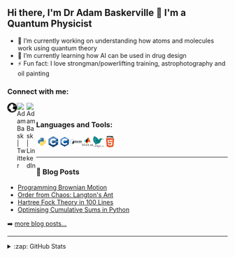## Hi there, I'm Dr Adam Baskerville 👋 I'm a Quantum Physicist

- 🔭 I’m currently working on understanding how atoms and molecules work using quantum theory
- 🌱 I’m currently learning how AI can be used in drug design
- ⚡ Fun fact: I love strongman/powerlifting training, astrophotography and oil painting

### Connect with me:

[<img align="left" alt="website" width="22px" src="https://raw.githubusercontent.com/iconic/open-iconic/master/svg/globe.svg" />][website]
[<img align="left" alt="AdamBask | Twitter" width="22px" src="https://cdn.jsdelivr.net/npm/simple-icons@v3/icons/twitter.svg" />][twitter]
[<img align="left" alt="AdamBask | LinkedIn" width="22px" src="https://cdn.jsdelivr.net/npm/simple-icons@v3/icons/linkedin.svg" />][linkedin]

<br />

### Languages and Tools:

<img align="left" alt="Python" width="26px" src="https://raw.githubusercontent.com/github/explore/80688e429a7d4ef2fca1e82350fe8e3517d3494d/topics/python/python.png" />

<img align="left" alt="Python" width="26px" src="https://raw.githubusercontent.com/github/explore/80688e429a7d4ef2fca1e82350fe8e3517d3494d/topics/cpp/cpp.png" />

<img align="left" alt="Python" width="26px" src="https://raw.githubusercontent.com/github/explore/80688e429a7d4ef2fca1e82350fe8e3517d3494d/topics/c/c.png" />

<img align="left" alt="Python" width="26px" src="https://raw.githubusercontent.com/github/explore/80688e429a7d4ef2fca1e82350fe8e3517d3494d/topics/bash/bash.png" />

<img align="left" alt="Python" width="26px" src="https://raw.githubusercontent.com/github/explore/80688e429a7d4ef2fca1e82350fe8e3517d3494d/topics/matlab/matlab.png" />

<img align="left" alt="Python" width="26px" src="https://raw.githubusercontent.com/github/explore/80688e429a7d4ef2fca1e82350fe8e3517d3494d/topics/latex/latex.png" />

<img align="left" alt="Python" width="26px" src="https://raw.githubusercontent.com/github/explore/80688e429a7d4ef2fca1e82350fe8e3517d3494d/topics/html/html.png" />

<br />
<br />

---

### 📕 Blog Posts

<!-- BLOG-POST-LIST:START -->
- [Programming Brownian Motion](https://adambaskerville.github.io/posts/BrownianMotion/)
- [Order from Chaos: Langton's Ant ](https://adambaskerville.github.io/posts/LangtonsAnt/)
- [Hartree Fock Theory in 100 Lines](https://adambaskerville.github.io/posts/HartreeFockGuide/)
- [Optimising Cumulative Sums in Python](https://adambaskerville.github.io/posts/CumulativeSum/)
<!-- BLOG-POST-LIST:END -->

➡️ [more blog posts...](https://adambaskerville.github.io/tabs/archives/)

---

<details>
  <summary>:zap: GitHub Stats</summary>

  <img align="left" alt="Adam Baskerville's GitHub Stats" src="https://github-readme-stats.vercel.app/api?username=adambaskerville&show_icons=true&hide_border=true" />

</details>

[website]: https://adambaskerville.github.io/
[course]: https://adambaskerville.github.io/tabs/progchem/
[twitter]: https://twitter.com/AdamBask
[linkedin]: https://www.linkedin.com/in/adam-baskerville-6710811b2/